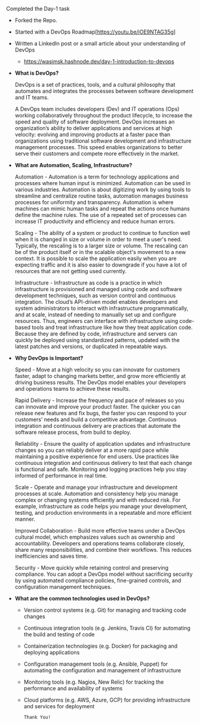 Completed the Day-1 task


- Forked the Repo.
- Started with a DevOps Roadmap[https://youtu.be/iOE9NTAG35g]
- Written a LinkedIn post or a small article about your understanding of DevOps
    - https://wasimsk.hashnode.dev/day-1-introduction-to-devops 
 - <b>What is DevOps?</b>
          
     DevOps is a set of practices, tools, and a cultural philosophy that automates and integrates the processes between software development and IT teams.
     
     A DevOps team includes developers (Dev) and IT operations (Ops) working collaboratively throughout the product lifecycle, to increase the speed and quality of software deployment. DevOps increases an organization’s ability to deliver applications and services at high velocity: evolving and improving products at a faster pace than organizations using traditional software development and infrastructure management processes. This speed enables organizations to better serve their customers and compete more effectively in the market.
     
     
 - <b> What are Automation, Scaling, Infrastructure? </b>

     Automation - Automation is a term for technology applications and processes where human input is minimized. Automation can be used in various industries. Automation is about digitizing work by using tools to streamline and centralize routine tasks, automation manages business processes for uniformity and transparency. Automation is where machines can mimic human tasks and repeat the actions once humans define the machine rules. The use of a repeated set of processes can increase IT productivity and efficiency and reduce human errors.
     
     Scaling - The ability of a system or product to continue to function well when it is changed in size or volume in order to meet a user's need. Typically, the rescaling is to a larger size or volume. The rescaling can be of the product itself or in the scalable object's movement to a new context. It is possible to scale the application easily when you are expecting traffic and it is also easier to downgrade if you have a lot of resources that are not getting used currently.
     
     Infrastructure - Infrastructure as code is a practice in which infrastructure is provisioned and managed using code and software development techniques, such as version control and continuous integration. The cloud’s API-driven model enables developers and system administrators to interact with infrastructure programmatically, and at scale, instead of needing to manually set up and configure resources. Thus, engineers can interface with infrastructure using code-based tools and treat infrastructure like how they treat application code. Because they are defined by code, infrastructure and servers can quickly be deployed using standardized patterns, updated with the latest patches and versions, or duplicated in repeatable ways.
     
     
     
 - <b>Why DevOps is Important?</b>
 
      Speed - Move at a high velocity so you can innovate for customers faster, adapt to changing markets better, and grow more efficiently at driving business results. The DevOps model enables your developers and operations teams to achieve these results.

      Rapid Delivery - Increase the frequency and pace of releases so you can innovate and improve your product faster. The quicker you can release new features and fix bugs, the faster you can respond to your customers’ needs and build a competitive advantage. Continuous integration and continuous delivery are practices that automate the software release process, from build to deploy.

      Reliability - Ensure the quality of application updates and infrastructure changes so you can reliably deliver at a more rapid pace while maintaining a positive experience for end users. Use practices like continuous integration and continuous delivery to test that each change is functional and safe. Monitoring and logging practices help you stay informed of performance in real time.

      Scale - Operate and manage your infrastructure and development processes at scale. Automation and consistency help you manage complex or changing systems efficiently and with reduced risk. For example, infrastructure as code helps you manage your development, testing, and production environments in a repeatable and more efficient manner.

      Improved Collaboration - Build more effective teams under a DevOps cultural model, which emphasizes values such as ownership and accountability. Developers and operations teams collaborate closely, share many responsibilities, and combine their workflows. This reduces inefficiencies and saves time.

      Security - Move quickly while retaining control and preserving compliance. You can adopt a DevOps model without sacrificing security by using automated compliance policies, fine-grained controls, and configuration management techniques.
      
      
      
      
      
- <b>What are the common technologies used in DevOps?</b>
    - Version control systems (e.g. Git) for managing and tracking code changes

    - Continuous integration tools (e.g. Jenkins, Travis CI) for automating the build and testing of code

    - Containerization technologies (e.g. Docker) for packaging and deploying applications

    - Configuration management tools (e.g. Ansible, Puppet) for automating the configuration and management of infrastructure

    - Monitoring tools (e.g. Nagios, New Relic) for tracking the performance and availability of systems

    - Cloud platforms (e.g. AWS, Azure, GCP) for providing infrastructure and services for deployment




          Thank You!
      
